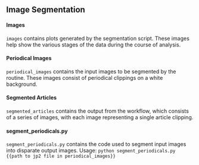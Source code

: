 ## Image Segmentation

#### Images
`images` contains plots generated by the segmentation script. These images help show the various stages of the data during the course of analysis.

#### Periodical Images
`periodical_images` contains the input images to be segmented by the routine. These images consist of periodical clippings on a white background. 

#### Segmented Articles
`segmented_articles` contains the output from the workflow, which consists of a series of images, with each image representing a single article clipping.

#### segment_periodicals.py
`segment_periodicals.py` contains the code used to segment input images into disparate output images. Usage: 
```python segment_periodicals.py {{path to jp2 file in periodical_images}}```
